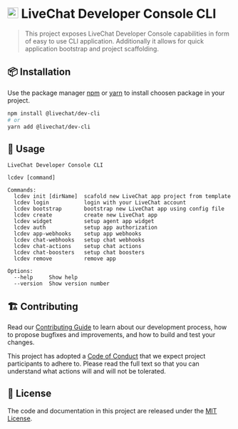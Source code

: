 # <img src="https://livechat.design/images/livechat/DIGITAL%20%28RGB%29/SVG/Mark_RGB_Orange.svg" widht="24px" height="24px" /> LiveChat Developer Console CLI

> This project exposes LiveChat Developer Console capabilities in form of easy to use CLI application. Additionally it allows for quick application bootstrap and project scaffolding.

## 📦 Installation

Use the package manager [npm](https://www.npmjs.com/) or [yarn](https://yarnpkg.com/) to install choosen package in your project.

```bash
npm install @livechat/dev-cli
# or
yarn add @livechat/dev-cli
```

## 🚀 Usage

```text
LiveChat Developer Console CLI

lcdev [command]

Commands:
  lcdev init [dirName]  scafold new LiveChat app project from template
  lcdev login           login with your LiveChat account
  lcdev bootstrap       bootstrap new LiveChat app using config file
  lcdev create          create new LiveChat app
  lcdev widget          setup agent app widget
  lcdev auth            setup app authorization
  lcdev app-webhooks    setup app webhooks
  lcdev chat-webhooks   setup chat webhooks
  lcdev chat-actions    setup chat actions
  lcdev chat-boosters   setup chat boosters
  lcdev remove          remove app

Options:
  --help     Show help
  --version  Show version number
```

## 🏗 Contributing

Read our [Contributing Guide](CONTRIBUTING.md) to learn about our development process, how to propose bugfixes and improvements, and how to build and test your changes.

This project has adopted a [Code of Conduct](CODE_OF_CONDUCT.md) that we expect project participants to adhere to. Please read the full text so that you can understand what actions will and will not be tolerated.

## 📃 License

The code and documentation in this project are released under the [MIT License](https://choosealicense.com/licenses/mit/).
